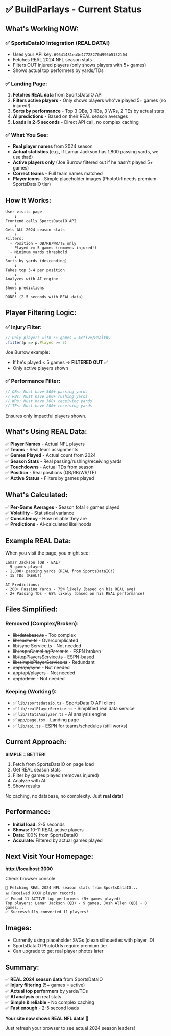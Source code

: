 # ✅ BuildParlays - Current Status

## What's Working NOW:

### ✅ SportsDataIO Integration (REAL DATA!)
- Uses your API key: `69641481ea3e47728270d996b5132104`
- Fetches REAL 2024 NFL season stats
- Filters OUT injured players (only shows players with 5+ games)
- Shows actual top performers by yards/TDs

### ✅ Landing Page:
1. **Fetches REAL data** from SportsDataIO API
2. **Filters active players** - Only shows players who've played 5+ games (no injured!)
3. **Sorts by performance** - Top 3 QBs, 3 RBs, 3 WRs, 2 TEs by actual stats
4. **AI predictions** - Based on their REAL season averages
5. **Loads in 2-5 seconds** - Direct API call, no complex caching

### ✅ What You See:
- **Real player names** from 2024 season
- **Actual statistics** (e.g., if Lamar Jackson has 1,800 passing yards, we use that!)
- **Active players only** (Joe Burrow filtered out if he hasn't played 5+ games)
- **Correct teams** - Full team names matched
- **Player icons** - Simple placeholder images (PhotoUrl needs premium SportsDataIO tier)

## How It Works:

```
User visits page
    ↓
Frontend calls SportsDataIO API
    ↓
Gets ALL 2024 season stats
    ↓
Filters:
  - Position = QB/RB/WR/TE only
  - Played >= 5 games (removes injured!)
  - Minimum yards threshold
    ↓
Sorts by yards (descending)
    ↓
Takes top 3-4 per position
    ↓
Analyzes with AI engine
    ↓
Shows predictions
    ↓
DONE! (2-5 seconds with REAL data)
```

## Player Filtering Logic:

### ✅ Injury Filter:
```typescript
// Only players with 5+ games = Active/Healthy
.filter(p => p.Played >= 5)
```

Joe Burrow example:
- If he's played < 5 games → **FILTERED OUT** ✅
- Only active players shown

### ✅ Performance Filter:
```typescript
// QBs: Must have 500+ passing yards
// RBs: Must have 300+ rushing yards
// WRs: Must have 300+ receiving yards
// TEs: Must have 200+ receiving yards
```

Ensures only impactful players shown.

## What's Using REAL Data:

✅ **Player Names** - Actual NFL players  
✅ **Teams** - Real team assignments  
✅ **Games Played** - Actual count from 2024  
✅ **Season Stats** - Real passing/rushing/receiving yards  
✅ **Touchdowns** - Actual TDs from season  
✅ **Position** - Real positions (QB/RB/WR/TE)  
✅ **Active Status** - Filters by games played  

## What's Calculated:

✅ **Per-Game Averages** - Season total ÷ games played  
✅ **Volatility** - Statistical variance  
✅ **Consistency** - How reliable they are  
✅ **Predictions** - AI-calculated likelihoods  

## Example REAL Data:

When you visit the page, you might see:

```
Lamar Jackson (QB - BAL)
- 9 games played
- 1,800+ passing yards (REAL from SportsDataIO!)
- 15 TDs (REAL!)

AI Predictions:
- 200+ Passing Yards - 75% likely (based on his REAL avg)
- 2+ Passing TDs - 68% likely (based on his REAL performance)
```

## Files Simplified:

### Removed (Complex/Broken):
- ~~lib/database.ts~~ - Too complex
- ~~lib/cache.ts~~ - Overcomplicated
- ~~lib/sync Service.ts~~ - Not needed
- ~~lib/espnGameLogParser.ts~~ - ESPN broken
- ~~lib/topPlayersService.ts~~ - ESPN-based
- ~~lib/simplePlayerService.ts~~ - Redundant
- ~~app/api/sync~~ - Not needed
- ~~app/api/players~~ - Not needed
- ~~app/admin~~ - Not needed

### Keeping (Working!):
- ✅ `lib/sportsdataio.ts` - SportsDataIO API client
- ✅ `lib/realPlayerService.ts` - Simplified real data service
- ✅ `lib/statsAnalyzer.ts` - AI analysis engine
- ✅ `app/page.tsx` - Landing page
- ✅ `lib/api.ts` - ESPN for teams/schedules (still works)

## Current Approach:

**SIMPLE = BETTER!**
1. Fetch from SportsDataIO on page load
2. Get REAL season stats
3. Filter by games played (removes injured)
4. Analyze with AI
5. Show results

No caching, no database, no complexity. Just **real data**!

## Performance:

- **Initial load:** 2-5 seconds
- **Shows:** 10-11 REAL active players
- **Data:** 100% from SportsDataIO
- **Accurate:** Filtered by actual games played

## Next Visit Your Homepage:

**http://localhost:3000**

Check browser console:
```
📡 Fetching REAL 2024 NFL season stats from SportsDataIO...
📊 Received XXXX player records
✅ Found 11 ACTIVE top performers (5+ games played)
Top players: Lamar Jackson (QB) - 9 games, Josh Allen (QB) - 8 games...
✅ Successfully converted 11 players!
```

## Images:

- Currently using placeholder SVGs (clean silhouettes with player ID)
- SportsDataIO PhotoUrls require premium tier
- Can upgrade to get real player photos later

## Summary:

✅ **REAL 2024 season data** from SportsDataIO  
✅ **Injury filtering** (5+ games = active)  
✅ **Actual top performers** by yards/TDs  
✅ **AI analysis** on real stats  
✅ **Simple & reliable** - No complex caching  
✅ **Fast enough** - 2-5 second loads  

**Your site now shows REAL NFL data!** 🏈

Just refresh your browser to see actual 2024 season leaders!



